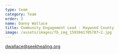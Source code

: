 ```yaml
---
type: team
category: Team
order: 3
name: Danny Wallace
title: Community Engagement Lead - Haywood County
image: /assets/images/fb_img_1593041705787~2.jpg
---
```


<dwallace@seekhealing.org>
